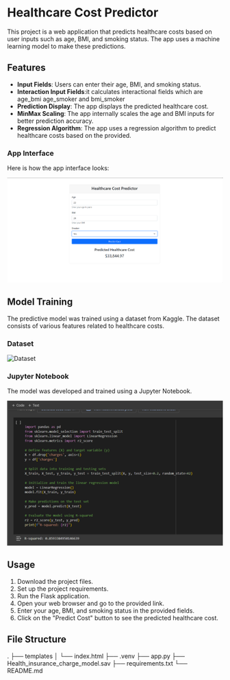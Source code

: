 # Healthcare Cost Predictor

This project is a web application that predicts healthcare costs based on user inputs such as age, BMI, and smoking status. The app uses a machine learning model to make these predictions.

## Features
- **Input Fields**: Users can enter their age, BMI, and smoking status.
- **Interaction Input Fields**:it calculates interactional fields which are age_bmi age_smoker and bmi_smoker  
- **Prediction Display**: The app displays the predicted healthcare cost.
- **MinMax Scaling**: The app internally scales the age and BMI inputs for better prediction accuracy.
- **Regression Algorithm**: The app uses a regression algorithm to predict healthcare costs based on the provided.

### App Interface
Here is how the app interface looks:

![App Interface](Capture.png)

## Model Training
The predictive model was trained using a dataset from Kaggle. The dataset consists of various features related to healthcare costs.

### Dataset
![Dataset](Cpture2.png)

### Jupyter Notebook
The model was developed and trained using a Jupyter Notebook.

![Jupyter Notebook](Capture3.png)


## Usage 
1. Download the project files. 
2. Set up the project requirements. 
3. Run the Flask application. 
4. Open your web browser and go to the provided link. 
5. Enter your age, BMI, and smoking status in the provided fields. 
6. Click on the "Predict Cost" button to see the predicted healthcare cost.


## File Structure
.
├── templates
│   └── index.html
├── .venv
├── app.py
├── Health_insurance_charge_model.sav
├── requirements.txt
└── README.md
